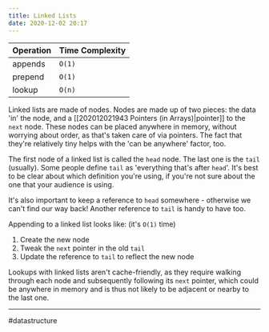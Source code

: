 ```yaml
---
title: Linked Lists
date: 2020-12-02 20:17
---
```


| Operation | Time Complexity |
| --------- | --------------- |
| appends   | `O(1)`          |
| prepend   | `O(1)`          |
| lookup    | `O(n)`          |

Linked lists are made of nodes. Nodes are made up of two pieces: the data 'in' the node, and a [[202012021943 Pointers (in Arrays)|pointer]] to the `next` node. These nodes can be placed anywhere in memory, without worrying about order, as that's taken care of via pointers. The fact that they're relatively tiny helps with the 'can be anywhere' factor, too.

The first node of a linked list is called the `head` node. The last one is the `tail` (usually). Some people define `tail` as 'everything that's after `head`'. It's best to be clear about which definition you're using, if you're not sure about the one that your audience is using.

It's also important to keep a reference to `head` somewhere - otherwise we can't find our way back! Another reference to `tail` is handy to have too.

Appending to a linked list looks like: (it's `O(1)` time)

1. Create the new node
2. Tweak the `next` pointer in the old `tail`
3. Update the reference to `tail` to reflect the new node

Lookups with linked lists aren't cache-friendly, as they require walking through each node and subsequently following its `next` pointer, which could be anywhere in memory and is thus not likely to be adjacent or nearby to the last one.

---

#datastructure
